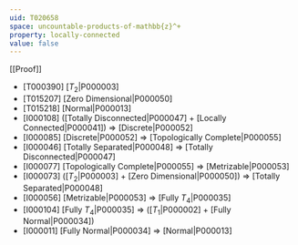 ```yaml
---
uid: T020658
space: uncountable-products-of-mathbb{z}^+
property: locally-connected
value: false
---
```

[[Proof]]

* [T000390] [$T_2$|P000003]
* [T015207] [Zero Dimensional|P000050]
* [T015218] [Normal|P000013]
* [I000108] ([Totally Disconnected|P000047] + [Locally Connected|P000041]) => [Discrete|P000052]
* [I000085] [Discrete|P000052] => [Topologically Complete|P000055]
* [I000046] [Totally Separated|P000048] => [Totally Disconnected|P000047]
* [I000077] [Topologically Complete|P000055] => [Metrizable|P000053]
* [I000073] ([$T_2$|P000003] + [Zero Dimensional|P000050]) => [Totally Separated|P000048]
* [I000056] [Metrizable|P000053] => [Fully $T_4$|P000035]
* [I000104] [Fully $T_4$|P000035] => ([$T_1$|P000002] + [Fully Normal|P000034])
* [I000011] [Fully Normal|P000034] => [Normal|P000013]

